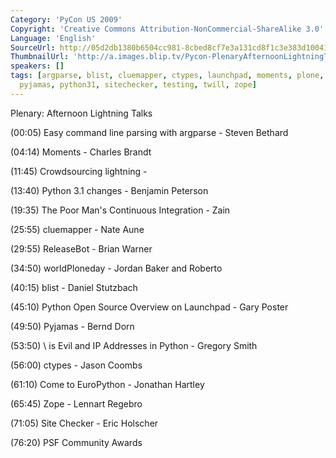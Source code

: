 ```yaml
---
Category: 'PyCon US 2009'
Copyright: 'Creative Commons Attribution-NonCommercial-ShareAlike 3.0'
Language: 'English'
SourceUrl: http://05d2db1380b6504cc981-8cbed8cf7e3a131cd8f1c3e383d10041.r93.cf2.rackcdn.com/pycon-us-2009/223_pycon-2009-plenary-afternoon-lightning-talks.mp4
ThumbnailUrl: 'http://a.images.blip.tv/Pycon-PlenaryAfternoonLightningTalks527-348.jpg'
speakers: []
tags: [argparse, blist, cluemapper, ctypes, launchpad, moments, plone, pycon, pycon2009,
  pyjamas, python31, sitechecker, testing, twill, zope]
---
```

Plenary: Afternoon Lightning Talks

  
(00:05) Easy command line parsing with argparse - Steven Bethard

  
(04:14) Moments - Charles Brandt

  
(11:45) Crowdsourcing lightning -

  
(13:40) Python 3.1 changes - Benjamin Peterson

  
(19:35) The Poor Man's Continuous Integration - Zain

  
(25:55) cluemapper - Nate Aune

  
(29:55) ReleaseBot - Brian Warner

  
(34:50) worldPloneday - Jordan Baker and Roberto

  
(40:15) blist - Daniel Stutzbach

  
(45:10) Python Open Source Overview on Launchpad - Gary Poster

  
(49:50) Pyjamas - Bernd Dorn

  
(53:50) \ is Evil and IP Addresses in Python - Gregory Smith

  
(56:00) ctypes - Jason Coombs

  
(61:10) Come to EuroPython - Jonathan Hartley

  
(65:45) Zope - Lennart Regebro

  
(71:05) Site Checker - Eric Holscher

  
(76:20) PSF Community Awards

